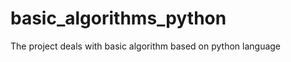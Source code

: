 basic_algorithms_python
=======================
The project deals with basic algorithm based on python language

